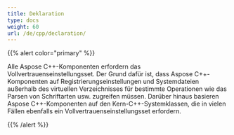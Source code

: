 ```yaml
---
title: Deklaration
type: docs
weight: 60
url: /de/cpp/declaration/
---
```


{{% alert color="primary" %}} 

Alle Aspose C++-Komponenten erfordern das Vollvertrauenseinstellungsset. Der Grund dafür ist, dass Aspose C++-Komponenten auf Registrierungseinstellungen und Systemdateien außerhalb des virtuellen Verzeichnisses für bestimmte Operationen wie das Parsen von Schriftarten usw. zugreifen müssen. Darüber hinaus basieren Aspose C++-Komponenten auf den Kern-C++-Systemklassen, die in vielen Fällen ebenfalls ein Vollvertrauenseinstellungsset erfordern. 

{{% /alert %}}